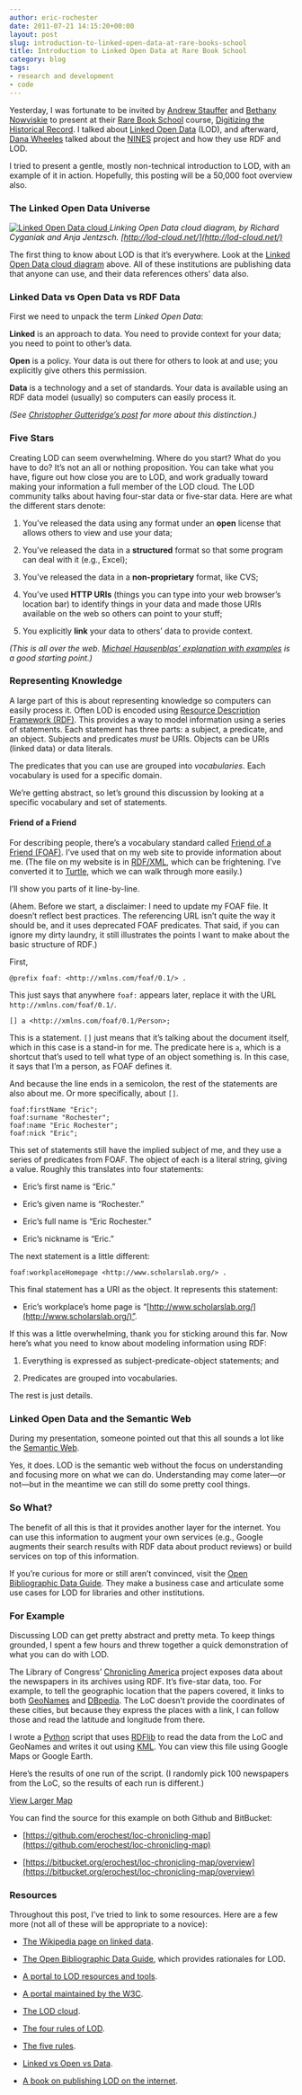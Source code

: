 ```yaml
---
author: eric-rochester
date: 2011-07-21 14:15:20+00:00
layout: post
slug: introduction-to-linked-open-data-at-rare-books-school
title: Introduction to Linked Open Data at Rare Book School
category: blog
tags:
- research and development
- code
---
```


Yesterday, I was fortunate to be invited by [Andrew Stauffer](http://www.engl.virginia.edu/faculty/stauffer_andrew.shtml) and [Bethany Nowviskie](http://nowviskie.org/) to present at their [Rare Book School](http://www.rarebookschool.org/) course, [Digitizing the Historical Record](http://rarebookschool.org/courses/libraries/l65/). I talked about [Linked Open Data](http://en.wikipedia.org/wiki/Linked_Data) (LOD), and afterward, [Dana Wheeles](http://twitter.com/#!/bluesaepe) talked about the [NINES](http://www.nines.org/) project and how they use RDF and LOD.




I tried to present a gentle, mostly non-technical introduction to LOD, with an example of it in action. Hopefully, this posting will be a 50,000 foot overview also.




### The Linked Open Data Universe





[ ![Linked Open Data cloud](https://lod-cloud.net/clouds/lod-cloud.svg) ](http://lod-cloud.net/) _Linking Open Data cloud diagram, by Richard Cyganiak and Anja Jentzsch. [http://lod-cloud.net/](http://lod-cloud.net/)_






The first thing to know about LOD is that it’s everywhere. Look at the [Linked Open Data cloud diagram](http://lod-cloud.net/) above. All of these institutions are publishing data that anyone can use, and their data references others' data also.




### Linked Data vs Open Data vs RDF Data




First we need to unpack the term _Linked Open Data_:




**Linked** is an approach to data. You need to provide context for your data; you need to point to other’s data.




**Open** is a policy. Your data is out there for others to look at and use; you explicitly give others this permission.




**Data** is a technology and a set of standards. Your data is available using an RDF data model (usually) so computers can easily process it.




_(See [Christopher Gutteridge’s post](http://blogs.ecs.soton.ac.uk/webteam/2011/07/17/linked-data-vs-open-data-vs-rdf-data/) for more about this distinction.)_




### Five Stars




Creating LOD can seem overwhelming. Where do you start? What do you have to do? It’s not an all or nothing proposition. You can take what you have, figure out how close you are to LOD, and work gradually toward making your information a full member of the LOD cloud. The LOD community talks about having four-star data or five-star data. Here are what the different stars denote:






  1. You’ve released the data using any format under an **open** license that allows others to view and use your data;


  2. You’ve released the data in a **structured** format so that some program can deal with it (e.g., Excel);


  3. You’ve released the data in a **non-proprietary** format, like CVS;


  4. You’ve used **HTTP URIs** (things you can type into your web browser’s location bar) to identify things in your data and made those URIs available on the web so others can point to your stuff;


  5. You explicitly **link** your data to others’ data to provide context.




_(This is all over the web. [Michael Hausenblas’ explanation with examples](http://lab.linkeddata.deri.ie/2010/star-scheme-by-example/) is a good starting point.)_




### Representing Knowledge




A large part of this is about representing knowledge so computers can easily process it. Often LOD is encoded using [Resource Description Framework (RDF)](http://en.wikipedia.org/wiki/Resource_Description_Framework). This provides a way to model information using a series of statements. Each statement has three parts: a subject, a predicate, and an object. Subjects and predicates _must_ be URIs. Objects can be URIs (linked data) or data literals.




The predicates that you can use are grouped into _vocabularies_. Each vocabulary is used for a specific domain.




We’re getting abstract, so let’s ground this discussion by looking at a specific vocabulary and set of statements.




#### Friend of a Friend




For describing people, there’s a vocabulary standard called [Friend of a Friend (FOAF)](http://www.foaf-project.org/). I’ve used that on my web site to provide information about me. (The file on my website is in [RDF/XML](http://en.wikipedia.org/wiki/RDF/XML), which can be frightening. I’ve converted it to [Turtle](http://en.wikipedia.org/wiki/Turtle_(syntax)), which we can walk through more easily.)




I’ll show you parts of it line-by-line.




(Ahem. Before we start, a disclaimer: I need to update my FOAF file. It doesn’t reflect best practices. The referencing URL isn’t quite the way it should be, and it uses deprecated FOAF predicates. That said, if you can ignore my dirty laundry, it still illustrates the points I want to make about the basic structure of RDF.)




First,




```
@prefix foaf: <http://xmlns.com/foaf/0.1/> .
```




This just says that anywhere `foaf:` appears later, replace it with the URL `http://xmlns.com/foaf/0.1/`.




```
[] a <http://xmlns.com/foaf/0.1/Person>;
```




This is a statement. `[]` just means that it’s talking about the document itself, which in this case is a stand-in for me. The predicate here is `a`, which is a shortcut that’s used to tell what type of an object something is. In this case, it says that I’m a person, as FOAF defines it.




And because the line ends in a semicolon, the rest of the statements are also about me. Or more specifically, about `[]`.




```
foaf:firstName "Eric";
foaf:surname "Rochester";
foaf:name "Eric Rochester";
foaf:nick "Eric";
```




This set of statements still have the implied subject of me, and they use a series of predicates from FOAF. The object of each is a literal string, giving a value. Roughly this translates into four statements:






  * Eric’s first name is “Eric.”


  * Eric’s given name is “Rochester.”


  * Eric’s full name is “Eric Rochester.”


  * Eric’s nickname is “Eric.”




The next statement is a little different:




```
foaf:workplaceHomepage <http://www.scholarslab.org/> .
```




This final statement has a URI as the object. It represents this statement:






  * Eric’s workplace’s home page is “[http://www.scholarslab.org/](http://www.scholarslab.org/)”.




If this was a little overwhelming, thank you for sticking around this far. Now here’s what you need to know about modeling information using RDF:






  1. Everything is expressed as subject-predicate-object statements; and


  2. Predicates are grouped into vocabularies.




The rest is just details.




### Linked Open Data and the Semantic Web




During my presentation, someone pointed out that this all sounds a lot like the [Semantic Web](http://en.wikipedia.org/wiki/Semantic_web).




Yes, it does. LOD is the semantic web without the focus on understanding and focusing more on what we can do. Understanding may come later&mdash;or not&mdash;but in the meantime we can still do some pretty cool things.




### So What?




The benefit of all this is that it provides another layer for the internet. You can use this information to augment your own services (e.g., Google augments their search results with RDF data about product reviews) or build services on top of this information.




If you’re curious for more or still aren’t convinced, visit the [Open Bibliographic Data Guide](http://obd.jisc.ac.uk/). They make a business case and articulate some use cases for LOD for libraries and other institutions.




### For Example




Discussing LOD can get pretty abstract and pretty meta. To keep things grounded, I spent a few hours and threw together a quick demonstration of what you can do with LOD.




The Library of Congress’ [Chronicling America](http://chroniclingamerica.loc.gov/) project exposes data about the newspapers in its archives using RDF. It’s five-star data, too. For example, to tell the geographic location that the papers covered, it links to both [GeoNames](http://www.geonames.org/) and [DBpedia](http://dbpedia.org/About). The LoC doesn’t provide the coordinates of these cities, but because they express the places with a link, I can follow those and read the latitude and longitude from there.




I wrote a [Python](http://www.python.org/) script that uses [RDFlib](http://www.rdflib.net/) to read the data from the LoC and GeoNames and writes it out using [KML](http://en.wikipedia.org/wiki/Kml). You can view this file using Google Maps or Google Earth.




Here’s the results of one run of the script. (I randomly pick 100 newspapers from the LoC, so the results of each run is different.)





[View Larger Map](http://maps.google.com/maps?f=q&source=embed&hl=en&geocode=&q=https:%2F%2Fgithub.com%2Ferochest%2Floc-chronicling-map%2Fraw%2Fmaster%2Fdata%2Fnewspapers.kml&aq=&sll=38.063606,-78.505873&sspn=0.011741,0.016093&ie=UTF8&t=h&ll=34.64296,-115.5352&spn=26.67204,84.64626)




You can find the source for this example on both Github and BitBucket:






  * [https://github.com/erochest/loc-chronicling-map](https://github.com/erochest/loc-chronicling-map)


  * [https://bitbucket.org/erochest/loc-chronicling-map/overview](https://bitbucket.org/erochest/loc-chronicling-map/overview)




### Resources




Throughout this post, I’ve tried to link to some resources. Here are a few more (not all of these will be appropriate to a novice):






  * [The Wikipedia page on linked data](http://en.wikipedia.org/wiki/Linked%5C_Data).


  * [The Open Bibliographic Data Guide](http://obd.jisc.ac.uk/), which provides rationales for LOD.


  * [A portal to LOD resources and tools](http://linkddata.org/).


  * [A portal maintained by the W3C](http://www.w3.org/wiki/LinkedData).


  * [The LOD cloud](http://lod-cloud.net/).


  * [The four rules of LOD](http://www.w3.org/DesignIssues/LinkedData.html).


  * [The five rules](http://lab.linkeddata.deri.ie/2010/star-scheme-by-example/).


  * [Linked vs Open vs Data](http://blogs.ecs.soton.ac.uk/webteam/2011/07/17/linked-data-vs-open-data-vs-rdf-data/).


  * [A book on publishing LOD on the internet](http://linkeddatabook.com/book).
